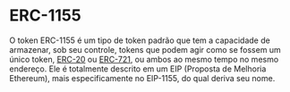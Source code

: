 # ERC-1155

O token ERC-1155 é um tipo de token padrão que tem a capacidade de armazenar, sob seu controle, tokens que podem agir como se fossem um único token, [ERC-20](ERC-20.md) ou [ERC-721](ERC-721.md), ou ambos ao mesmo tempo no mesmo endereço. 
Ele é totalmente descrito em um EIP (Proposta de Melhoria Ethereum), mais especificamente no EIP-1155, do qual deriva seu nome.
